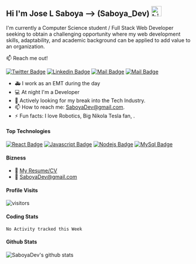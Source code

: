 ## Hi I'm Jose L Saboya --> (Saboya_Dev) <img src="https://user-images.githubusercontent.com/1303154/88677602-1635ba80-d120-11ea-84d8-d263ba5fc3c0.gif" width="28px" alt="hi">

I'm currently a Computer Science student / Full Stack Web Developer seeking to obtain a challenging opportunity where my web development skills, adaptability, and academic background can be applied to add value to an organization.

:mailbox: Reach me out!

[![Twitter Badge](https://img.shields.io/badge/-@saboya_dev-1ca0f1?style=flat&labelColor=1ca0f1&logo=twitter&logoColor=white&link=https://twitter.com/saboya_dev)](https://twitter.com/saboya_dev) [![Linkedin Badge](https://img.shields.io/badge/-joseluissaboya-0e76a8?style=flat&labelColor=0e76a8&logo=linkedin&logoColor=white)](https://www.linkedin.com/in/ijoseluissaboya/) [![Mail Badge](https://img.shields.io/badge/-@saboya_dev-e84393?style=flat&labelColor=e84393&logo=instagram&logoColor=white)](https://instagram.com/saboya_dev) [![Mail Badge](https://img.shields.io/badge/-saboyadev-c0392b?style=flat&labelColor=c0392b&logo=gmail&logoColor=white)](mailto:saboyadev@gmail.com)

- 🚑 I work as an EMT during the day
- 💻 At night I'm a Developer
- 🤔 Actively looking for my break into the Tech Industry.
- 📫 How to reach me: SaboyaDev@gmail.com.
- ⚡ Fun facts: I love Robotics, Big Nikola Tesla fan, .

#### Top Technologies

<!-- TODO: Make technologies links takes you to repositories -->

[![React Badge](https://img.shields.io/badge/-React-61DBFB?style=for-the-badge&labelColor=black&logo=react&logoColor=61DBFB)](#) [![Javascript Badge](https://img.shields.io/badge/-Javascript-F0DB4F?style=for-the-badge&labelColor=black&logo=javascript&logoColor=F0DB4F)](#) [![Nodejs Badge](https://img.shields.io/badge/-Nodejs-3C873A?style=for-the-badge&labelColor=black&logo=node.js&logoColor=3C873A)](#) [![MySql Badge](https://img.shields.io/badge/-MySql-5A839C?style=for-the-badge&labelColor=black&logo=mysql&logoColor=fff)](#)

#### Bizness
- :paperclip: [My Resume/CV](https://personal-portfolio-2020.s3.amazonaws.com/MyResume.pdf)
- :email: SaboyaDev@gmail.com


#### Profile Visits

![visitors](https://visitor-badge.glitch.me/badge?page_id=SaboyaDev.SaboyaDev)

#### Coding Stats
<!--START_SECTION:waka-->
```text
No Activity tracked this Week
```
<!--END_SECTION:waka-->

#### Github Stats
![SaboyaDev's github stats](https://github-readme-stats.vercel.app/api?username=SaboyaDev&show_icons=true&theme=vision-friendly-dark&include_all_commits=true&count_private=true&)
